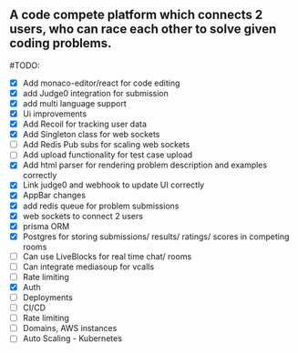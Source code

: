 ## A code compete platform which connects 2 users, who can race each other to solve given coding problems.

#TODO:

- [x] Add monaco-editor/react for code editing
- [x] add Judge0 integration for submission
- [x] add multi language support
- [x] Ui improvements
- [x] Add Recoil for tracking user data
- [x] Add Singleton class for web sockets
- [ ] Add Redis Pub subs for scaling web sockets
- [ ] Add upload functionality for test case upload
- [x] Add html parser for rendering problem description and examples correctly
- [x] Link judge0 and webhook to update UI correctly
- [x] AppBar changes
- [x] add redis queue for problem submissions
- [x] web sockets to connect 2 users
- [x] prisma ORM
- [x] Postgres for storing submissions/ results/ ratings/ scores in competing rooms
- [ ] Can use LiveBlocks for real time chat/ rooms
- [ ] Can integrate mediasoup for vcalls
- [ ] Rate limiting
- [x] Auth
- [ ] Deployments
- [ ] CI/CD
- [ ] Rate limiting
- [ ] Domains, AWS instances
- [ ] Auto Scaling - Kubernetes
